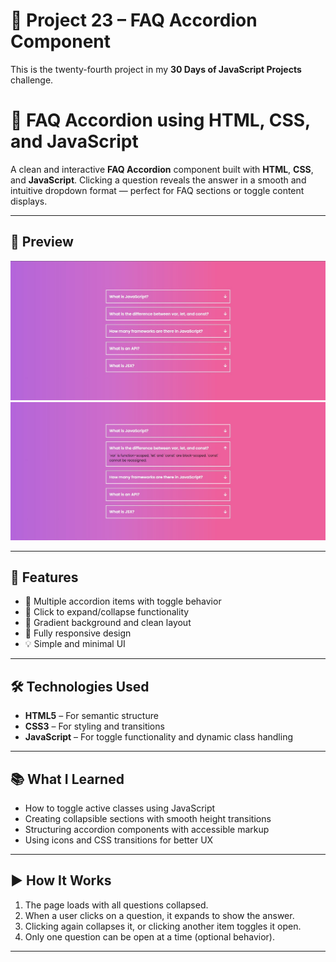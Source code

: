 # 🚀 Project 23 – FAQ Accordion Component

This is the twenty-fourth project in my **30 Days of JavaScript Projects** challenge.

# 📂 FAQ Accordion using HTML, CSS, and JavaScript

A clean and interactive **FAQ Accordion** component built with **HTML**, **CSS**, and **JavaScript**. Clicking a question reveals the answer in a smooth and intuitive dropdown format — perfect for FAQ sections or toggle content displays.

---

## 📸 Preview

![Accordion Preview](./assets/ss1.jpg)
![Accordion Preview](./assets/ss2.jpg)

---

## 🚀 Features

- 🧾 Multiple accordion items with toggle behavior
- 🔽 Click to expand/collapse functionality
- 🎨 Gradient background and clean layout
- 📱 Fully responsive design
- 💡 Simple and minimal UI

---

## 🛠️ Technologies Used

- **HTML5** – For semantic structure
- **CSS3** – For styling and transitions
- **JavaScript** – For toggle functionality and dynamic class handling

---

## 📚 What I Learned

- How to toggle active classes using JavaScript
- Creating collapsible sections with smooth height transitions
- Structuring accordion components with accessible markup
- Using icons and CSS transitions for better UX

---

## ▶️ How It Works

1. The page loads with all questions collapsed.
2. When a user clicks on a question, it expands to show the answer.
3. Clicking again collapses it, or clicking another item toggles it open.
4. Only one question can be open at a time (optional behavior).

---
